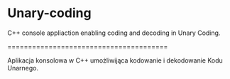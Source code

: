 # Unary-coding

C++ console appliaction enabling coding and decoding in Unary Coding.
  
=======================================
  
Aplikacja konsolowa w C++ umożliwijąca kodowanie i dekodowanie Kodu Unarnego.
